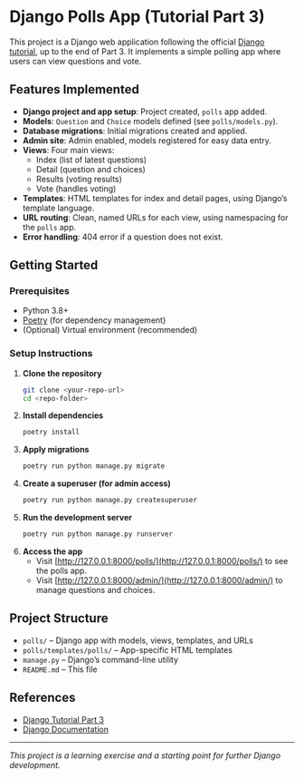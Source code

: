 # Django Polls App (Tutorial Part 3)

This project is a Django web application following the official [Django tutorial](https://docs.djangoproject.com/en/stable/intro/tutorial03/), up to the end of Part 3. It implements a simple polling app where users can view questions and vote.

## Features Implemented
- **Django project and app setup**: Project created, `polls` app added.
- **Models**: `Question` and `Choice` models defined (see `polls/models.py`).
- **Database migrations**: Initial migrations created and applied.
- **Admin site**: Admin enabled, models registered for easy data entry.
- **Views**: Four main views:
  - Index (list of latest questions)
  - Detail (question and choices)
  - Results (voting results)
  - Vote (handles voting)
- **Templates**: HTML templates for index and detail pages, using Django’s template language.
- **URL routing**: Clean, named URLs for each view, using namespacing for the `polls` app.
- **Error handling**: 404 error if a question does not exist.

## Getting Started

### Prerequisites
- Python 3.8+
- [Poetry](https://python-poetry.org/) (for dependency management)
- (Optional) Virtual environment (recommended)

### Setup Instructions
1. **Clone the repository**
   ```bash
   git clone <your-repo-url>
   cd <repo-folder>
   ```
2. **Install dependencies**
   ```bash
   poetry install
   ```
3. **Apply migrations**
   ```bash
   poetry run python manage.py migrate
   ```
4. **Create a superuser (for admin access)**
   ```bash
   poetry run python manage.py createsuperuser
   ```
5. **Run the development server**
   ```bash
   poetry run python manage.py runserver
   ```
6. **Access the app**
   - Visit [http://127.0.0.1:8000/polls/](http://127.0.0.1:8000/polls/) to see the polls app.
   - Visit [http://127.0.0.1:8000/admin/](http://127.0.0.1:8000/admin/) to manage questions and choices.

## Project Structure
- `polls/` – Django app with models, views, templates, and URLs
- `polls/templates/polls/` – App-specific HTML templates
- `manage.py` – Django’s command-line utility
- `README.md` – This file

## References
- [Django Tutorial Part 3](https://docs.djangoproject.com/en/stable/intro/tutorial03/)
- [Django Documentation](https://docs.djangoproject.com/en/stable/)

---
*This project is a learning exercise and a starting point for further Django development.* 